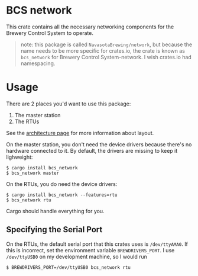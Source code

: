 # BCS network
This crate contains all the necessary networking components for the Brewery Control System to operate.

> note: this package is called `NavasotaBrewing/network`, but because the name needs to be more specific for crates.io, the crate is known as `bcs_network` for Brewery Control System-network. I wish crates.io had namespacing.

# Usage
There are 2 places you'd want to use this package:
1. The master station
2. The RTUs

See the [architecture page](https://github.com/NavasotaBrewing/readme/blob/master/architecture.md) for more information about layout.

On the master station, you don't need the device drivers because there's no hardware connected to it. By default, the drivers are missing to keep it lighweight:

```
$ cargo install bcs_network
$ bcs_network master
```

On the RTUs, you do need the device drivers:
```
$ cargo install bcs_network --features=rtu
$ bcs_network rtu
```

Cargo should handle everything for you.

## Specifying the Serial Port
On the RTUs, the default serial port that this crates uses is `/dev/ttyAMA0`. If this is incorrect, set the environment variable `BREWDRIVERS_PORT`. I use `/dev/ttyUSB0` on my development machine, so I would run

```
$ BREWDRIVERS_PORT=/dev/ttyUSB0 bcs_network rtu
```
